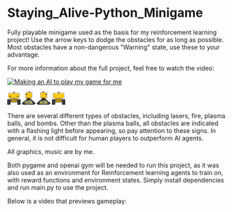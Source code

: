 # Staying_Alive-Python_Minigame
Fully playable minigame used as the basis for my reinforcement learning project! Use the arrow keys to dodge the obstacles for as long as possible. 
Most obstacles have a non-dangerous "Warning" state, use these to your advantage.

For more information about the full project, feel free to watch the video:

[![Making an AI to play my game for me](https://img.youtube.com/vi/NZcOcnKrRLk/0.jpg)](https://www.youtube.com/watch?v=NZcOcnKrRLk "Making an AI to play my game for me")

![alt text](media/Artwork/pdown1.png) ![alt text](media/Artwork/pleft1.png) ![alt text](media/Artwork/pright1.png) ![alt text](media/Artwork/pup1.png)

There are several different types of obstacles, including lasers, fire, plasma balls, and bombs. Other than the plasma balls, all obstacles are indicated with a flashing light before appearing, so pay attention to these signs. In general, it is not difficult for human players to outperform AI agents.

All graphics, music are by me. 

Both pygame and openai gym will be needed to run this project, as it was also used as an environment for Reinforcement learning agents to train on, with reward functions and environment states. Simply install dependencies and run main.py to use the project.

Below is a video that previews gameplay:


